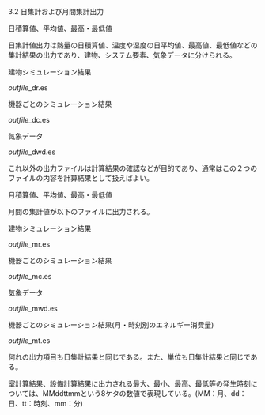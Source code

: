 3.2 日集計および月間集計出力

日積算値、平均値、最高・最低値

日集計値出力は熱量の日積算値、温度や湿度の日平均値、最高値、最低値などの集計結果の出力であり、建物、システム要素、気象データに分けられる。

建物シミュレーション結果

*outfile*\_dr.es

機器ごとのシミュレーション結果

*outfile*\_dc.es

気象データ

*outfile*\_dwd.es

これ以外の出力ファイルは計算結果の確認などが目的であり、通常はこの２つのファイルの内容を計算結果として扱えばよい。

月積算値、平均値、最高・最低値

月間の集計値が以下のファイルに出力される。

建物シミュレーション結果

*outfile*\_mr.es

機器ごとのシミュレーション結果

*outfile*\_mc.es

気象データ

*outfile*\_mwd.es

機器ごとのシミュレーション結果(月・時刻別のエネルギー消費量)

*outfile*\_mt.es

何れの出力項目も日集計結果と同じである。また、単位も日集計結果と同じである。

室計算結果、設備計算結果に出力される最大、最小、最高、最低等の発生時刻については、MMddttmmという8ケタの数値で表現している。(MM：月、dd：日、tt：時刻、mm：分)
